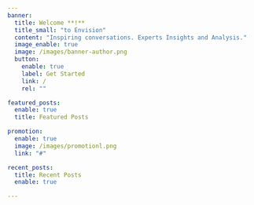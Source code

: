```yaml
---
banner:
  title: Welcome **!**
  title_small: "to Envision"
  content: "Inspiring conversations. Experts Insights and Analysis."
  image_enable: true
  image: /images/banner-author.png
  button:
    enable: true
    label: Get Started
    link: /
    rel: ""

featured_posts:
  enable: true
  title: Featured Posts

promotion:
  enable: true
  image: /images/promotionl.png
  link: "#"

recent_posts:
  title: Recent Posts
  enable: true

---
```

